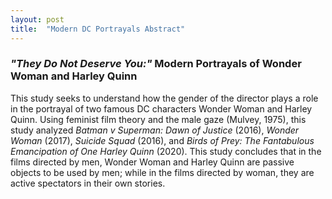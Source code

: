 ```yaml
---
layout: post
title:  "Modern DC Portrayals Abstract"
---
```


### _"They Do Not Deserve You:"_ Modern Portrayals of Wonder Woman and Harley Quinn ###

This study seeks to understand how the gender of the director plays a role in the portrayal of two famous DC characters Wonder Woman and Harley Quinn. Using feminist film theory and the male gaze (Mulvey, 1975), this study analyzed *Batman v Superman: Dawn of Justice* (2016), *Wonder Woman* (2017), *Suicide Squad* (2016), and *Birds of Prey: The Fantabulous Emancipation of One Harley Quinn* (2020). This study concludes that in the films directed by men, Wonder Woman and Harley Quinn are passive objects to be used by men; while in the films directed by woman, they are active spectators in their own stories. 
